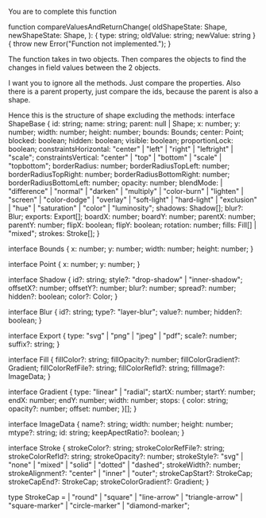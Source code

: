 You are to complete this function

function compareValuesAndReturnChange(
oldShapeState: Shape,
newShapeState: Shape,
): { type: string; oldValue: string; newValue: string } {
throw new Error("Function not implemented.");
}

The function takes in two objects. Then compares the objects to find the changes in field values between the 2 objects.

I want you to ignore all the methods. Just compare the properties.
Also there is a parent property, just compare the ids, because the parent is also a shape.

Hence this is the structure of shape excluding the methods:
interface ShapeBase {
id: string;
name: string;
parent: null | Shape;
x: number;
y: number;
width: number;
height: number;
bounds: Bounds;
center: Point;
blocked: boolean;
hidden: boolean;
visible: boolean;
proportionLock: boolean;
constraintsHorizontal: "center" | "left" | "right" | "leftright" | "scale";
constraintsVertical: "center" | "top" | "bottom" | "scale" | "topbottom";
borderRadius: number;
borderRadiusTopLeft: number;
borderRadiusTopRight: number;
borderRadiusBottomRight: number;
borderRadiusBottomLeft: number;
opacity: number;
blendMode:
| "difference"
| "normal"
| "darken"
| "multiply"
| "color-burn"
| "lighten"
| "screen"
| "color-dodge"
| "overlay"
| "soft-light"
| "hard-light"
| "exclusion"
| "hue"
| "saturation"
| "color"
| "luminosity";
shadows: Shadow[];
blur?: Blur;
exports: Export[];
boardX: number;
boardY: number;
parentX: number;
parentY: number;
flipX: boolean;
flipY: boolean;
rotation: number;
fills: Fill[] | "mixed";
strokes: Stroke[];
}

interface Bounds {
x: number;
y: number;
width: number;
height: number;
}

interface Point {
x: number;
y: number;
}

interface Shadow {
id?: string;
style?: "drop-shadow" | "inner-shadow";
offsetX?: number;
offsetY?: number;
blur?: number;
spread?: number;
hidden?: boolean;
color?: Color;
}

interface Blur {
id?: string;
type?: "layer-blur";
value?: number;
hidden?: boolean;
}

interface Export {
type: "svg" | "png" | "jpeg" | "pdf";
scale?: number;
suffix?: string;
}

interface Fill {
fillColor?: string;
fillOpacity?: number;
fillColorGradient?: Gradient;
fillColorRefFile?: string;
fillColorRefId?: string;
fillImage?: ImageData;
}

interface Gradient {
type: "linear" | "radial";
startX: number;
startY: number;
endX: number;
endY: number;
width: number;
stops: {
color: string;
opacity?: number;
offset: number;
}[];
}

interface ImageData {
name?: string;
width: number;
height: number;
mtype?: string;
id: string;
keepApectRatio?: boolean;
}

interface Stroke {
strokeColor?: string;
strokeColorRefFile?: string;
strokeColorRefId?: string;
strokeOpacity?: number;
strokeStyle?: "svg" | "none" | "mixed" | "solid" | "dotted" | "dashed";
strokeWidth?: number;
strokeAlignment?: "center" | "inner" | "outer";
strokeCapStart?: StrokeCap;
strokeCapEnd?: StrokeCap;
strokeColorGradient?: Gradient;
}

type StrokeCap =
| "round"
| "square"
| "line-arrow"
| "triangle-arrow"
| "square-marker"
| "circle-marker"
| "diamond-marker";
